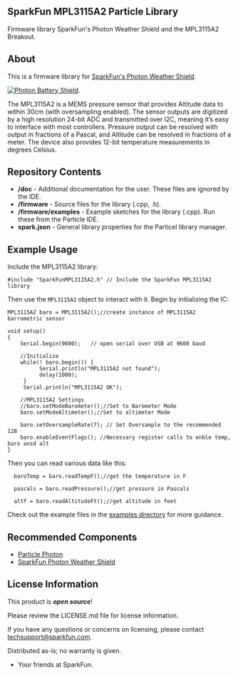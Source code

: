 ## SparkFun MPL3115A2 Particle Library

Firmware library SparkFun's Photon Weather Shield and the MPL3115A2 Breakout.

About
-------------------

This is a firmware library for [SparkFun's Photon Weather Shield](https://www.sparkfun.com/products/13630).

[![Photon Battery Shield](https://cdn.sparkfun.com//assets/parts/1/1/0/1/7/13630-01a.jpg)](https://www.sparkfun.com/products/13630).

The MPL3115A2 is a MEMS pressure sensor that provides Altitude data to within 30cm (with oversampling enabled). The sensor outputs are digitized by a high resolution 24-bit ADC and transmitted over I2C, meaning it’s easy to interface with most controllers. Pressure output can be resolved with output in fractions of a Pascal, and Altitude can be resolved in fractions of a meter. The device also provides 12-bit temperature measurements in degrees Celsius.

Repository Contents
-------------------

* **/doc** - Additional documentation for the user. These files are ignored by the IDE. 
* **/firmware** - Source files for the library (.cpp, .h).
* **/firmware/examples** - Example sketches for the library (.cpp). Run these from the Particle IDE. 
* **spark.json** - General library properties for the Particel library manager. 

Example Usage
-------------------

Include the MPL3115A2 library:

	#include "SparkFunMPL3115A2.h" // Include the SparkFun MPL3115A2 library
	
Then use the `MPL3115A2` object to interact with it. Begin by initializing the IC:

	MPL3115A2 baro = MPL3115A2();//create instance of MPL3115A2 barrometric sensor

	void setup()
	{
	    Serial.begin(9600);   // open serial over USB at 9600 baud
	
	    //Initialize
	  	while(! baro.begin()) {
	          Serial.println("MPL3115A2 not found");
	          delay(1000);
	     }
	     Serial.println("MPL3115A2 OK");

	    //MPL3115A2 Settings
	    //baro.setModeBarometer();//Set to Barometer Mode
	    baro.setModeAltimeter();//Set to altimeter Mode
	
	    baro.setOversampleRate(7); // Set Oversample to the recommended 128
	    baro.enableEventFlags(); //Necessary register calls to enble temp, baro ansd alt
	}

Then you can read various data like this:

	  baroTemp = baro.readTempF();//get the temperature in F
	
	  pascals = baro.readPressure();//get pressure in Pascals
	
	  altf = baro.readAltitudeFt();//get altitude in feet
	
Check out the example files in the [examples directory](https://github.com/sparkfun/SparkFun_MPL3115A2_Particle_Library/tree/master/firmware/examples) for more guidance.

Recommended Components
-------------------

* [Particle Photon](https://www.sparkfun.com/products/13345)
* [SparkFun Photon Weather Shield](https://www.sparkfun.com/products/13630)

License Information
-------------------

This product is _**open source**_! 

Please review the LICENSE.md file for license information. 

If you have any questions or concerns on licensing, please contact techsupport@sparkfun.com.

Distributed as-is; no warranty is given.

- Your friends at SparkFun.
